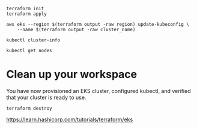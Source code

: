 ```
terraform init
terraform apply
```

``` 
aws eks --region $(terraform output -raw region) update-kubeconfig \
    --name $(terraform output -raw cluster_name)
```

```kubectl cluster-info```

```kubectl get nodes```

# Clean up your workspace

You have now provisioned an EKS cluster, configured kubectl, and verified that your cluster is ready to use.

```terraform destroy```



https://learn.hashicorp.com/tutorials/terraform/eks
